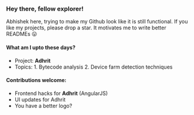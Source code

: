 ### Hey there, fellow explorer! 

Abhishek here, trying to make my Github look like it is still functional. 
If you like my projects, please drop a star. It motivates me to write better READMEs :stuck_out_tongue:

#### What am I upto these days?

- Project: __Adhrit__
- Topics: 1. Bytecode analysis 
          2. Device farm detection techniques

#### Contributions welcome:

* Frontend hacks for __Adhrit__ (AngularJS)
* UI updates for Adhrit
* You have a better logo? 
